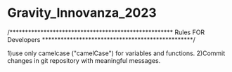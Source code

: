 # Gravity_Innovanza_2023


/*****************************************************           Rules FOR Developers             *************************************************/

1)use only camelcase ("camelCase") for variables and functions.
2)Commit changes in git repository with meaningful messages.
